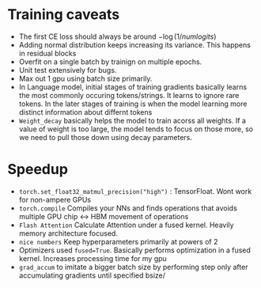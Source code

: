 # **Training caveats**

* The first CE loss should always be around $-\log (1/numlogits)$
* Adding normal distribution keeps increasing its variance. This happens in residual blocks
* Overfit on a single batch by trainign on multiple epochs.
* Unit test extensively for bugs. 
* Max out 1 gpu using batch size primarily.
* In Language model, initial stages of training gradients basically learns the most commonly occuring tokens/strings. It learns to ignore rare tokens. In the later stages of training is when the model learning more distinct information about differnt tokens
* `Weight_decay` basically helps the model to train acorss all weights. If a value of weight is too large, the model tends to focus on those more, so we need to pull those down using decay parameters.

# **Speedup**
* `torch.set_float32_matmul_precision("high")` : TensorFloat. Wont work for non-ampere GPUs
* `torch.compile` Compiles your NNs and finds operations that avoids multiple GPU chip <-> HBM movement of operations
* `Flash Attention` Calculate Attention under a fused kernel. Heavily memory architecture focused.
*  `nice numbers` Keep hyperparameters primarily at powers of 2
* Optimizers used `fused=True`. Basically performs optimization in a fused kernel. Increases processing time for my gpu
* `grad_accum` to imitate a bigger batch size by performing step only after accumulating gradients until specified bsize/